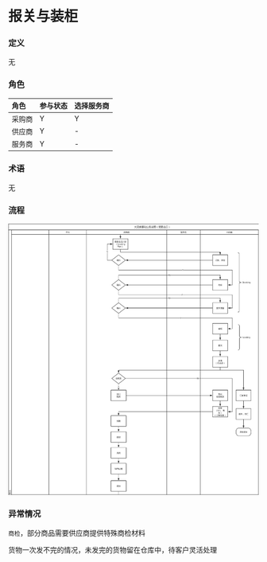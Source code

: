 # 报关与装柜

### 定义

无

### 角色

| 角色 | 参与状态 | 选择服务商 |
| :--- | :--- | :--- |
| 采购商 | Y | Y |
| 供应商 | Y | - |
| 服务商 | Y | - |

### 术语

无

### 流程

![](/assets/报关与装柜.png)

### 异常情况

`商检`，部分商品需要供应商提供特殊商检材料

货物一次发不完的情况，未发完的货物留在仓库中，待客户灵活处理

